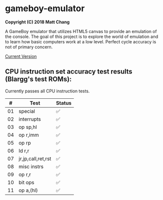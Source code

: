 # gameboy-emulator

**Copyright (C) 2018 Matt Chang**

A GameBoy emulator that utilizes HTML5 canvas to provide an emulation of the console. The goal of this project is to explore the world of emulation and to learn how basic computers work at a low level. Perfect cycle accuracy is not of primary concern.

[Current Version](http://gameboy.mattchang.ca/)

CPU instruction set accuracy test results (Blargg's test ROMs):
-----------------------------------------------------
Currently passes all CPU instruction tests.

|#|Test|Status|
|-|-|-|
|01|special|:white_check_mark:|
|02|interrupts|:white_check_mark:|
|03|op sp,hl|:white_check_mark:|
|04|op r,imm|:white_check_mark:|
|05|op rp|:white_check_mark:|
|06|ld r,r|:white_check_mark:|
|07|jr,jp,call,ret,rst|:white_check_mark:|
|08|misc instrs|:white_check_mark:|
|09|op r,r|:white_check_mark:|
|10|bit ops|:white_check_mark:|
|11|op a,(hl)|:white_check_mark:|
